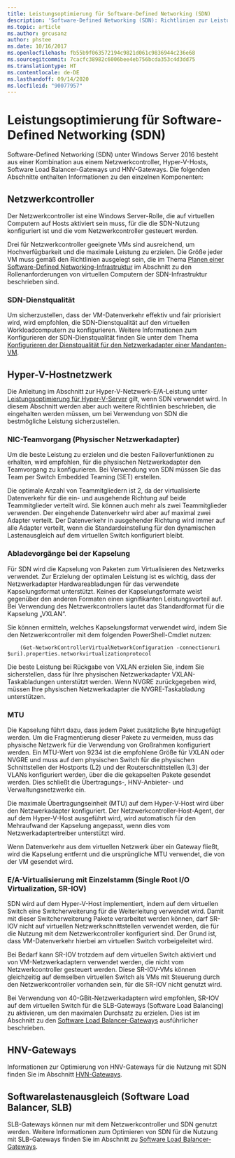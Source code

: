 ```yaml
---
title: Leistungsoptimierung für Software-Defined Networking (SDN)
description: 'Software-Defined Networking (SDN): Richtlinien zur Leistungsoptimierung'
ms.topic: article
ms.author: grcusanz
author: phstee
ms.date: 10/16/2017
ms.openlocfilehash: fb55b9f063572194c9821d061c9836944c236e68
ms.sourcegitcommit: 7cacfc38982c6006bee4eb756bcda353c4d3dd75
ms.translationtype: HT
ms.contentlocale: de-DE
ms.lasthandoff: 09/14/2020
ms.locfileid: "90077957"
---
```

# <a name="performance-tuning-software-defined-networks"></a>Leistungsoptimierung für Software-Defined Networking (SDN)

Software-Defined Networking (SDN) unter Windows Server 2016 besteht aus einer Kombination aus einem Netzwerkcontroller, Hyper-V-Hosts, Software Load Balancer-Gateways und HNV-Gateways.  Die folgenden Abschnitte enthalten Informationen zu den einzelnen Komponenten:

## <a name="network-controller"></a>Netzwerkcontroller

Der Netzwerkcontroller ist eine Windows Server-Rolle, die auf virtuellen Computern auf Hosts aktiviert sein muss, für die die SDN-Nutzung konfiguriert ist und die vom Netzwerkcontroller gesteuert werden.

Drei für Netzwerkcontroller geeignete VMs sind ausreichend, um Hochverfügbarkeit und die maximale Leistung zu erzielen.  Die Größe jeder VM muss gemäß den Richtlinien ausgelegt sein, die im Thema [Planen einer Software-Defined Networking-Infrastruktur](../../../../networking/sdn/plan/Plan-a-Software-Defined-Network-Infrastructure.md) im Abschnitt zu den Rollenanforderungen von virtuellen Computern der SDN-Infrastruktur beschrieben sind.

### <a name="sdn-quality-of-service-qos"></a>SDN-Dienstqualität

Um sicherzustellen, dass der VM-Datenverkehr effektiv und fair priorisiert wird, wird empfohlen, die SDN-Dienstqualität auf den virtuellen Workloadcomputern zu konfigurieren.  Weitere Informationen zum Konfigurieren der SDN-Dienstqualität finden Sie unter dem Thema [Konfigurieren der Dienstqualität für den Netzwerkadapter einer Mandanten-VM](../../../../networking/sdn/manage/Configure-QoS-for-Tenant-VM-Network-Adapter.md).

## <a name="hyper-v-host-networking"></a>Hyper-V-Hostnetzwerk

Die Anleitung im Abschnitt zur Hyper-V-Netzwerk-E/A-Leistung unter [Leistungsoptimierung für Hyper-V-Server](../../role/remote-desktop/session-hosts.md) gilt, wenn SDN verwendet wird. In diesem Abschnitt werden aber auch weitere Richtlinien beschrieben, die eingehalten werden müssen, um bei Verwendung von SDN die bestmögliche Leistung sicherzustellen.

### <a name="physical-network-adapter-nic-teaming"></a>NIC-Teamvorgang (Physischer Netzwerkadapter)

Um die beste Leistung zu erzielen und die besten Failoverfunktionen zu erhalten, wird empfohlen, für die physischen Netzwerkadapter den Teamvorgang zu konfigurieren.  Bei Verwendung von SDN müssen Sie das Team per Switch Embedded Teaming (SET) erstellen.

Die optimale Anzahl von Teammitgliedern ist 2, da der virtualisierte Datenverkehr für die ein- und ausgehende Richtung auf beide Teammitglieder verteilt wird.  Sie können auch mehr als zwei Teammitglieder verwenden. Der eingehende Datenverkehr wird aber auf maximal zwei Adapter verteilt.  Der Datenverkehr in ausgehender Richtung wird immer auf alle Adapter verteilt, wenn die Standardeinstellung für den dynamischen Lastenausgleich auf dem virtuellen Switch konfiguriert bleibt.


### <a name="encapsulation-offloads"></a>Abladevorgänge bei der Kapselung

Für SDN wird die Kapselung von Paketen zum Virtualisieren des Netzwerks verwendet.  Zur Erzielung der optimalen Leistung ist es wichtig, dass der Netzwerkadapter Hardwareabladungen für das verwendete Kapselungsformat unterstützt.  Keines der Kapselungsformate weist gegenüber den anderen Formaten einen signifikanten Leistungsvorteil auf.  Bei Verwendung des Netzwerkcontrollers lautet das Standardformat für die Kapselung „VXLAN“.

Sie können ermitteln, welches Kapselungsformat verwendet wird, indem Sie den Netzwerkcontroller mit dem folgenden PowerShell-Cmdlet nutzen:

``` syntax
    (Get-NetworkControllerVirtualNetworkConfiguration -connectionuri $uri).properties.networkvirtualizationprotocol
```

Die beste Leistung bei Rückgabe von VXLAN erzielen Sie, indem Sie sicherstellen, dass für Ihre physischen Netzwerkadapter VXLAN-Taskabladungen unterstützt werden.  Wenn NVGRE zurückgegeben wird, müssen Ihre physischen Netzwerkadapter die NVGRE-Taskabladung unterstützen.

### <a name="mtu"></a>MTU

Die Kapselung führt dazu, dass jedem Paket zusätzliche Byte hinzugefügt werden.  Um die Fragmentierung dieser Pakete zu vermeiden, muss das physische Netzwerk für die Verwendung von Großrahmen konfiguriert werden.  Ein MTU-Wert von 9234 ist die empfohlene Größe für VXLAN oder NVGRE und muss auf dem physischen Switch für die physischen Schnittstellen der Hostports (L2) und der Routerschnittstellen (L3) der VLANs konfiguriert werden, über die die gekapselten Pakete gesendet werden.  Dies schließt die Übertragungs-, HNV-Anbieter- und Verwaltungsnetzwerke ein.

Die maximale Übertragungseinheit (MTU) auf dem Hyper-V-Host wird über den Netzwerkadapter konfiguriert. Der Netzwerkcontroller-Host-Agent, der auf dem Hyper-V-Host ausgeführt wird, wird automatisch für den Mehraufwand der Kapselung angepasst, wenn dies vom Netzwerkadaptertreiber unterstützt wird.

Wenn Datenverkehr aus dem virtuellen Netzwerk über ein Gateway fließt, wird die Kapselung entfernt und die ursprüngliche MTU verwendet, die von der VM gesendet wird.

### <a name="single-root-io-virtualization-sr-iov"></a>E/A-Virtualisierung mit Einzelstamm (Single Root I/O Virtualization, SR-IOV)

SDN wird auf dem Hyper-V-Host implementiert, indem auf dem virtuellen Switch eine Switcherweiterung für die Weiterleitung verwendet wird.  Damit mit dieser Switcherweiterung Pakete verarbeitet werden können, darf SR-IOV nicht auf virtuellen Netzwerkschnittstellen verwendet werden, die für die Nutzung mit dem Netzwerkcontroller konfiguriert sind. Der Grund ist, dass VM-Datenverkehr hierbei am virtuellen Switch vorbeigeleitet wird.

Bei Bedarf kann SR-IOV trotzdem auf dem virtuellen Switch aktiviert und von VM-Netzwerkadaptern verwendet werden, die nicht vom Netzwerkcontroller gesteuert werden.  Diese SR-IOV-VMs können gleichzeitig auf demselben virtuellen Switch als VMs mit Steuerung durch den Netzwerkcontroller vorhanden sein, für die SR-IOV nicht genutzt wird.

Bei Verwendung von 40-GBit-Netzwerkadaptern wird empfohlen, SR-IOV auf dem virtuellen Switch für die SLB-Gateways (Software Load Balancing) zu aktivieren, um den maximalen Durchsatz zu erzielen.  Dies ist im Abschnitt zu den [Software Load Balancer-Gateways](slb-gateway-performance.md) ausführlicher beschrieben.

## <a name="hnv-gateways"></a>HNV-Gateways

Informationen zur Optimierung von HNV-Gateways für die Nutzung mit SDN finden Sie im Abschnitt [HVN-Gateways](hnv-gateway-performance.md).

## <a name="software-load-balancer-slb"></a>Softwarelastenausgleich (Software Load Balancer, SLB)

SLB-Gateways können nur mit dem Netzwerkcontroller und SDN genutzt werden.  Weitere Informationen zum Optimieren von SDN für die Nutzung mit SLB-Gateways finden Sie im Abschnitt zu [Software Load Balancer-Gateways](slb-gateway-performance.md).
